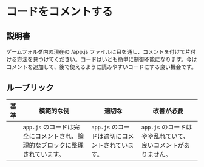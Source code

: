 # コードをコメントする

## 説明書

ゲームフォルダ内の現在の /app.js ファイルに目を通し、コメントを付けて片付ける方法を見つけてください。コードはいとも簡単に制御不能になります。今はコメントを追加して、後で使えるように読みやすいコードにする良い機会です。

## ルーブリック

| 基準 | 模範的な例                                                          | 適切な                              | 改善が必要                                              |
| -------- | ------------------------------------------------------------------ | ------------------------------------- | -------------------------------------------------------------- |
|          | `app.js` のコードは完全にコメントされ、論理的なブロックに整理されています。 | `app.js` のコードは適切にコメントされています。 | `app.js` のコードはやや乱れていて、良いコメントがありません。 |